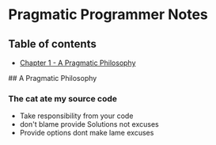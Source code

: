 # Pragmatic Programmer Notes


## Table of contents
* [Chapter 1 - A Pragmatic Philosophy](#chapter1)


<a name="chapter1">
## A Pragmatic Philosophy
</a>

### The cat ate my source code
- Take responsibility from your code
- don't blame provide Solutions not excuses
- Provide options dont make lame excuses
